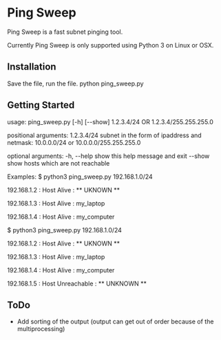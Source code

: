 # Ping Sweep

Ping Sweep is a fast subnet pinging tool. 

Currently Ping Sweep is only supported using Python 3 on Linux or OSX.

## Installation
Save the file, run the file.
python ping_sweep.py

## Getting Started
usage: ping_sweep.py [-h] [--show] 1.2.3.4/24  OR 1.2.3.4/255.255.255.0

positional arguments:
  1.2.3.4/24  subnet in the form of ipaddress and netmask: 10.0.0.0/24 or 10.0.0.0/255.255.255.0

optional arguments:
  -h, --help  show this help message and exit
  --show      show hosts which are not reachable

Examples:
$ python3 ping_sweep.py 192.168.1.0/24

192.168.1.2  :  Host Alive  :  ** UKNOWN **

192.168.1.3  :  Host Alive  :  my_laptop

192.168.1.4  :  Host Alive  :  my_computer


$ python3 ping_sweep.py 192.168.1.0/24

192.168.1.2  :  Host Alive  :  ** UKNOWN **

192.168.1.3  :  Host Alive  :  my_laptop

192.168.1.4  :  Host Alive  :  my_computer

192.168.1.5  :  Host Unreachable  :  ** UNKNOWN **


## ToDo
- Add sorting of the output (output can get out of order because of the multiprocessing)
